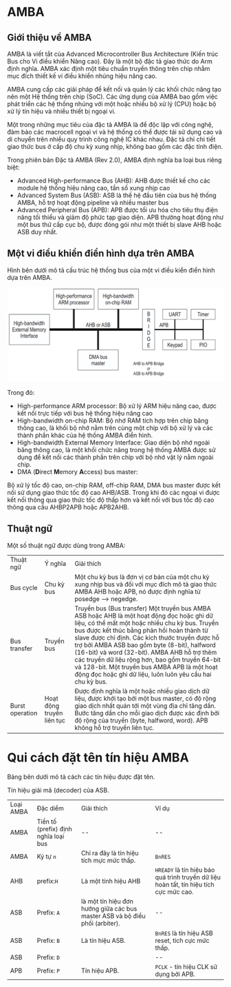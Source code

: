 # AMBA
## Giới thiệu về AMBA

AMBA là viết tắt của Advanced Microcontroller Bus Architecture (Kiến trúc Bus cho Vi điều khiển Nâng cao). Đây là một bộ đặc tả giao thức do Arm định nghĩa. 
AMBA xác định một tiêu chuẩn truyền thông trên chip nhằm mục đích thiết kế vi điều khiển nhúng hiệu năng cao. 

AMBA cung cấp các giải pháp để kết nối và quản lý các khối chức năng tạo nên một Hệ thống trên chip (SoC). Các ứng dụng của AMBA bao gồm việc phát triển các hệ thống nhúng với một hoặc nhiều bộ xử lý (CPU) hoặc bộ xử lý tín hiệu và nhiều thiết bị ngoại vi.

Một trong những mục tiêu của đặc tả AMBA là để độc lập với công nghệ, đảm bảo các macrocell ngoại vi và hệ thống có thể được tái sử dụng cao và di chuyển trên nhiều quy trình công nghệ IC khác nhau. Đặc tả chỉ chi tiết giao thức bus ở cấp độ chu kỳ xung nhịp, không bao gồm các đặc tính điện.

Trong phiên bản Đặc tả AMBA (Rev 2.0), AMBA định nghĩa ba loại bus riêng biệt:

- Advanced High-performance Bus (AHB): AHB được thiết kế cho các module hệ thống hiệu năng cao, tần số xung nhịp cao
- Advanced System Bus (ASB): ASB là thế hệ đầu tiên của bus hệ thống AMBA, hỗ trợ hoạt động pipeline và nhiều master bus
- Advanced Peripheral Bus (APB): APB được tối ưu hóa cho tiêu thụ điện năng tối thiểu và giảm độ phức tạp giao diện. APB thường hoạt động như một bus thứ cấp cục bộ, được đóng gói như một thiết bị slave AHB hoặc ASB duy nhất.

## Một vi điều khiển điển hình dựa trên AMBA

Hình bên dưới mô tả cấu trúc hệ thống bus của một vi điều kiển điển hình dựa trên AMBA.

![AMBA MCU based](image.png)

Trong đó:

-   High-performance ARM processor: Bộ xử lý ARM hiệu năng cao, được kết nối trực tiếp với bus hệ thống hiệu năng cao 
-   High-bandwidth on-chip RAM: Bộ nhớ RAM tích hợp trên chip băng thông cao, là khối bộ nhớ nằm trên cùng một chip với bộ xử lý và các thành phần khác của hệ thống AMBA điển hình.
-   High-bandwidth External Memory Interface: Giao diện bộ nhớ ngoài băng thông cao, là một khối chức năng trong hệ thống AMBA được sử dụng để kết nối các thành phần trên chip với bộ nhớ vật lý nằm ngoài chip.
-   DMA (**D**irect **M**emory **A**ccess) bus master:

Bộ xử lý tốc độ cao, on-chip RAM, off-chip RAM, DMA bus master được kết nối sử dụng giao thức tốc độ cao AHB/ASB. Trong khi đó các ngoại vi được kết nối thông qua giao thức tốc độ thấp hơn và kết nối với bus tốc độ cao thông qua cầu AHBP2APB hoặc APB2AHB.

## Thuật ngữ

Một số thuật ngữ được dùng trong AMBA:

<table>
    <tr>
        <td>
            Thuật ngữ 
        </td>
        <td>
            Ý nghĩa
        </td>
        <td>
            Giải thích 
        </td>
    </tr>
    <tr>
        <td>
            Bus cycle
        </td>
        <td>
            Chu kỳ bus
        </td>
        <td>
            Một chu kỳ bus là đơn vị cơ bản của một chu kỳ xung nhịp bus và đối với mục đích mô tả giao thức AMBA AHB hoặc APB, nó được định nghĩa từ posedge --> negedge.
        </td>
    </tr>
    <tr>
        <td>
            Bus transfer
        </td>
        <td>
            Truyền bus
        </td>
        <td>
            Truyền bus (Bus transfer) Một truyền bus AMBA ASB hoặc AHB là một hoạt động đọc hoặc ghi dữ liệu, có thể mất một hoặc nhiều chu kỳ bus. Truyền bus được kết thúc bằng phản hồi hoàn thành từ slave được chỉ định. Các kích thước truyền được hỗ trợ bởi AMBA ASB bao gồm byte (8-bit), halfword (16-bit) và word (32-bit). AMBA AHB hỗ trợ thêm các truyền dữ liệu rộng hơn, bao gồm truyền 64-bit và 128-bit. Một truyền bus AMBA APB là một hoạt động đọc hoặc ghi dữ liệu, luôn luôn yêu cầu hai chu kỳ bus.
        </td>
    </tr>
    <tr>
        <td>
            Burst operation
        </td>
        <td>
            Hoạt động truyền liên tục
        </td>
        <td>
            Được định nghĩa là một hoặc nhiều giao dịch dữ liệu, được khởi tạo bởi một bus master, có độ rộng giao dịch nhất quán tới một vùng địa chỉ tăng dần. Bước tăng dần cho mỗi giao dịch được xác định bởi độ rộng của truyền (byte, halfword, word). APB không hỗ trợ truyền liên tục.
        </td>
    </tr>
</table>

# Qui cách đặt tên tín hiệu AMBA

Bảng bên dưới mô tả cách các tín hiệu được đặt tên.

<table>
    <tr>
        <td>
            Loại AMBA
        </td>
        <td>
            Đặc diểm
        </td>
        <td>
            Giải thích
        </td>
        <td>
            Ví dụ
        </td>
    </tr>
    <tr>
        <td>
            AMBA
        </td>
        <td>
            Tiền tố (prefix) định nghĩa loại bus
        </td>
        <td>
            --
        </td>
        <td>
            --
        </td>
    </tr>
    <tr>
        <td>
            AMBA
        </td>
        <td>
            Ký tự <code>n</code>
        </td>
        <td>
            Chỉ ra đây là tín hiệu tích mực mức thấp.
        </td>
        <td>
            <code>BnRES</code>
        </td>
    </tr>
    <tr>
        <td>
            AHB
        </td>
        <td>
            prefix:<code>H</code>
        </td>
        <td>
            Là một tính hiệu AHB
        </td>
        <td>
            <code>HREADY</code> là tín hiệu báo quá trình truyền dữ liệu hoàn tất, tín hiệu tích cực mức cao.
        </td>
    </tr>
    <tr>
        <td>
            ASB
        </td>
        <td>
            Prefix: <code>A</code>
        </td>
        <td>
            là một tín hiệu đơn hướng giữa các bus master ASB và bộ điều phối (arbiter).
        </td>
        <td>
            --
        </td>
    </tr>
    <tr>
        <td>
            ASB
        </td>
        <td>
            Prefix: <code>B</code>
        </td>
        <td>
            Là tín hiệu ASB.
        </td>
        <td>
            <code>BnRES</code> là tín hiệu ASB reset, tích cực mức thấp.
        </td>
    </tr>
    <tr>
        <td>
            ASB
        </td>
        <td>
            Prefix: <code>D</code>
        </td>
        <td>
        </td>
            Tín hiệu giải mã (decoder) của ASB.
        <td>
            --
        </td>
    </tr>
    <tr>
        <td>
            APB
        </td>
        <td>
            Prefix: <code>P</code>
        </td>
        <td>
            Tín hiệu APB. 
        </td>
        <td>
            <code>PCLK</code> - tín hiệu CLK sử dụng bởi APB.
        </td>
    </tr>
</table>